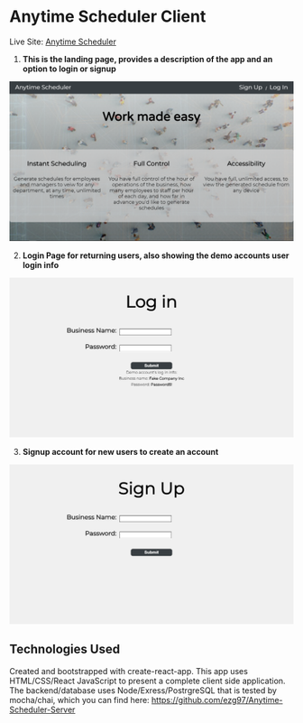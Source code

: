 # Anytime Scheduler Client

Live Site: [Anytime Scheduler](https://anytime-scheduler-client.now.sh/)

1. **This is the landing page, provides a description of the app and an option to login or signup**

![Landing Page Image](image-descriptions/Scheduler-Landing-page.png)

2. **Login Page for returning users, also showing the demo accounts user login info**

![Login Page Image](image-descriptions/Scheduler-login-page.png)

3. **Signup account for new users to create an account**

![Signup Page Image](image-descriptions/Scheduler-signup-page.png)

## Technologies Used
Created and bootstrapped with create-react-app. This app uses HTML/CSS/React JavaScript to present a complete client side application.
The backend/database uses Node/Exress/PostrgreSQL that is tested by mocha/chai, which you can find here: https://github.com/ezg97/Anytime-Scheduler-Server

